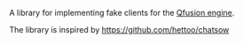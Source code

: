 A library for implementing fake clients for the [Qfusion engine](https://github.com/Qfusion/qfusion).

The library is inspired by https://github.com/hettoo/chatsow

